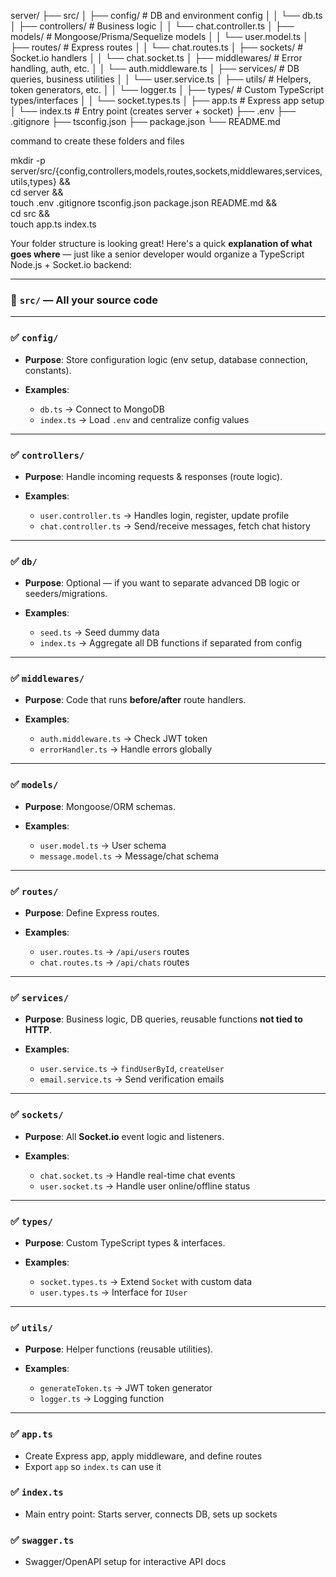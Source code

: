 server/
├── src/
│   ├── config/             # DB and environment config
│   │   └── db.ts
│   ├── controllers/        # Business logic
│   │   └── chat.controller.ts
│   ├── models/             # Mongoose/Prisma/Sequelize models
│   │   └── user.model.ts
│   ├── routes/             # Express routes
│   │   └── chat.routes.ts
│   ├── sockets/            # Socket.io handlers
│   │   └── chat.socket.ts
│   ├── middlewares/        # Error handling, auth, etc.
│   │   └── auth.middleware.ts
│   ├── services/           # DB queries, business utilities
│   │   └── user.service.ts
│   ├── utils/              # Helpers, token generators, etc.
│   │   └── logger.ts
│   ├── types/              # Custom TypeScript types/interfaces
│   │   └── socket.types.ts
│   ├── app.ts              # Express app setup
│   └── index.ts            # Entry point (creates server + socket)
├── .env
├── .gitignore
├── tsconfig.json
├── package.json
└── README.md


command to create these folders and files

mkdir -p server/src/{config,controllers,models,routes,sockets,middlewares,services,utils,types} && \
cd server && \
touch .env .gitignore tsconfig.json package.json README.md && \
cd src && \
touch app.ts index.ts




Your folder structure is looking great! Here's a quick **explanation of what goes where** — just like a senior developer would organize a TypeScript Node.js + Socket.io backend:

---

### 📁 `src/` — All your source code

---

### ✅ `config/`

* **Purpose**: Store configuration logic (env setup, database connection, constants).
* **Examples**:

  * `db.ts` → Connect to MongoDB
  * `index.ts` → Load `.env` and centralize config values

---

### ✅ `controllers/`

* **Purpose**: Handle incoming requests & responses (route logic).
* **Examples**:

  * `user.controller.ts` → Handles login, register, update profile
  * `chat.controller.ts` → Send/receive messages, fetch chat history

---

### ✅ `db/`

* **Purpose**: Optional — if you want to separate advanced DB logic or seeders/migrations.
* **Examples**:

  * `seed.ts` → Seed dummy data
  * `index.ts` → Aggregate all DB functions if separated from config

---

### ✅ `middlewares/`

* **Purpose**: Code that runs **before/after** route handlers.
* **Examples**:

  * `auth.middleware.ts` → Check JWT token
  * `errorHandler.ts` → Handle errors globally

---

### ✅ `models/`

* **Purpose**: Mongoose/ORM schemas.
* **Examples**:

  * `user.model.ts` → User schema
  * `message.model.ts` → Message/chat schema

---

### ✅ `routes/`

* **Purpose**: Define Express routes.
* **Examples**:

  * `user.routes.ts` → `/api/users` routes
  * `chat.routes.ts` → `/api/chats` routes

---

### ✅ `services/`

* **Purpose**: Business logic, DB queries, reusable functions **not tied to HTTP**.
* **Examples**:

  * `user.service.ts` → `findUserById`, `createUser`
  * `email.service.ts` → Send verification emails

---

### ✅ `sockets/`

* **Purpose**: All **Socket.io** event logic and listeners.
* **Examples**:

  * `chat.socket.ts` → Handle real-time chat events
  * `user.socket.ts` → Handle user online/offline status

---

### ✅ `types/`

* **Purpose**: Custom TypeScript types & interfaces.
* **Examples**:

  * `socket.types.ts` → Extend `Socket` with custom data
  * `user.types.ts` → Interface for `IUser`

---

### ✅ `utils/`

* **Purpose**: Helper functions (reusable utilities).
* **Examples**:

  * `generateToken.ts` → JWT token generator
  * `logger.ts` → Logging function

---

### ✅ `app.ts`

* Create Express app, apply middleware, and define routes
* Export `app` so `index.ts` can use it

### ✅ `index.ts`

* Main entry point: Starts server, connects DB, sets up sockets

### ✅ `swagger.ts`

* Swagger/OpenAPI setup for interactive API docs

